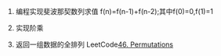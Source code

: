 1. 编程实现斐波那契数列求值 f(n)=f(n-1)+f(n-2);其中f(0)=0,f(1)=1

2. 实现阶乘

3. 返回一组数据的全排列 LeetCode[46. Permutations](https://leetcode.com/problems/permutations/)
